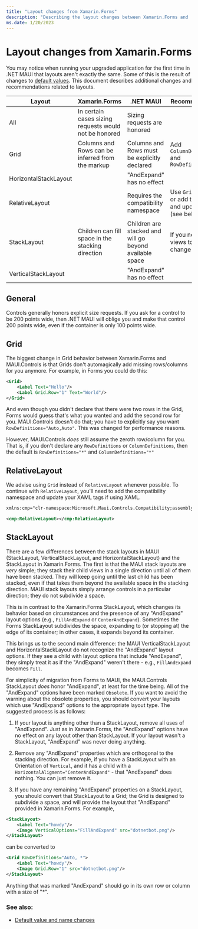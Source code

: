 ```yaml
---
title: "Layout changes from Xamarin.Forms"
description: "Describing the layout changes between Xamarin.Forms and .NET MAUI."
ms.date: 1/20/2023
---
```


# Layout changes from Xamarin.Forms

You may notice when running your upgraded application for the first time in .NET MAUI that layouts aren't exactly the same. Some of this is the result of changes to [default values][0]. This document describes additional changes and recommendations related to layouts.

| Layout  | Xamarin.Forms  | .NET MAUI  | Recommendation |
|---|---|---|---|
| All | In certain cases sizing requests would not be honored | Sizing requests are honored | |
| Grid | Columns and Rows can be inferred from the markup | Columns and Rows must be explicitly declared | Add `ColumnDefinitions` and `RowDefinitions` |
| HorizontalStackLayout  |   | "AndExpand" has no effect  | |
| RelativeLayout | | Requires the compatibility namespace | Use `Grid` instead, or add the xmlns and update tags (see below) |
| StackLayout  | Children can fill space in the stacking direction  | Children are stacked and will go beyond available space | If you need child views to fill space, change to a `Grid` |
| VerticalStackLayout  |   | "AndExpand" has no effect  | |

## General

Controls generally honors explicit size requests. If you ask for a control to be 200 points wide, then .NET MAUI will oblige you and make that control 200 points wide, even if the container is only 100 points wide.

## Grid

The biggest change in Grid behavior between Xamarin.Forms and MAUI.Controls is that Grids don't automagically add missing rows/columns for you anymore. For example, in Forms you could do this:

```xml
<Grid>
    <Label Text="Hello"/>
    <Label Grid.Row="1" Text="World"/>
</Grid>
```

And even though you didn't declare that there were two rows in the Grid, Forms would guess that's what you wanted and add the second row for you. MAUI.Controls doesn't do that; you have to explicitly say you want `RowDefinitions="Auto,Auto"`. This was changed for performance reasons.

However, MAUI.Controls _does_ still assume the zeroth row/column for you. That is, if you don't declare any `RowDefinitions` or `ColumnDefinitions`, then the default is `RowDefinitions="*"` and `ColumnDefinitions="*"`

## RelativeLayout

We advise using `Grid` instead of `RelativeLayout` whenever possible. To continue with `RelativeLayout`, you'll need to add the compatibility namespace and update your XAML tags if using XAML.

```xml
xmlns:cmp="clr-namespace:Microsoft.Maui.Controls.Compatibility;assembly=Microsoft.Maui.Controls"

<cmp:RelativeLayout></cmp:RelativeLayout>
```

## StackLayout

There are a few differences between the stack layouts in MAUI (StackLayout, VerticalStackLayout, and HorizontalStackLayout) and the StackLayout in Xamarin.Forms. The first is that the MAUI stack layouts are _very_ simple; they stack their child views in a single direction until all of them have been stacked. They will keep going until the last child has been stacked, even if that takes them beyond the available space in the stacking direction. MAUI stack layouts simply arrange controls in a particular direction; they do not subdivide a space.

This is in contrast to the Xamarin.Forms StackLayout, which changes its behavior based on circumstances and the presence of any "AndExpand" layout options (e.g., `FillAndExpand` or `CenterAndExpand`). Sometimes the Forms StackLayout subdivides the space, expanding to (or stopping at) the edge of its container; in other cases, it expands beyond its container.

This brings us to the second main difference: the MAUI VerticalStackLayout and HorizontalStackLayout do not recognize the "AndExpand" layout options. If they see a child with layout options that include "AndExpand", they simply treat it as if the "AndExpand" weren't there - e.g., `FillAndExpand` becomes `Fill`.

For simplicity of migration from Forms to MAUI, the MAUI.Controls StackLayout _does_ honor "AndExpand", at least for the time being. All of the "AndExpand" options have been marked `Obsolete`. If you want to avoid the warning about the obsolete properties, you should convert your layouts which use "AndExpand" options to the appropriate layout type. The suggested process is as follows:

1. If your layout is anything other than a StackLayout, remove all uses of "AndExpand". Just as in Xamarin.Forms, the "AndExpand" options have no effect on any layout other than StackLayout. If your layout wasn't a StackLayout, "AndExpand" was never doing anything.

2. Remove any "AndExpand" properties which are orthogonal to the stacking direction. For example, if you have a StackLayout with an Orientation of `Vertical`, and it has a child with a `HorizontalAligment="CenterAndExpand"` - that "AndExpand" does nothing. You can just remove it.

3. If you have any remaining "AndExpand" properties on a StackLayout, you should convert that StackLayout to a Grid; the Grid is designed to subdivide a space, and will provide the layout that "AndExpand" provided in Xamarin.Forms. For example,

```xml
<StackLayout>
    <Label Text="howdy"/>
    <Image VerticalOptions="FillAndExpand" src="dotnetbot.png"/>
</StackLayout>
```

can be converted to

```xml
<Grid RowDefinitions="Auto, *">
    <Label Text="howdy"/>
    <Image Grid.Row="1" src="dotnetbot.png"/>
</StackLayout>
```

Anything that was marked "AndExpand" should go in its own row or column with a size of "*".

### See also:

* [Default value and name changes][0]

[0]: defaults.md
